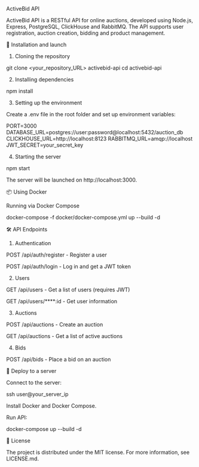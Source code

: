 ActiveBid API

ActiveBid API is a RESTful API for online auctions, developed using Node.js, Express, PostgreSQL, ClickHouse and RabbitMQ. The API supports user registration, auction creation, bidding and product management.

🚀 Installation and launch

1. Cloning the repository

git clone <your_repository_URL> activebid-api
cd activebid-api

2. Installing dependencies

npm install

3. Setting up the environment

Create a .env file in the root folder and set up environment variables:

PORT=3000
DATABASE_URL=postgres://user:password@localhost:5432/auction_db
CLICKHOUSE_URL=http://localhost:8123
RABBITMQ_URL=amqp://localhost
JWT_SECRET=your_secret_key

4. Starting the server

npm start

The server will be launched on http://localhost:3000.

📦 Using Docker

Running via Docker Compose

docker-compose -f docker/docker-compose.yml up --build -d

🛠 API Endpoints

1. Authentication

POST /api/auth/register - Register a user

POST /api/auth/login - Log in and get a JWT token

2. Users

GET /api/users - Get a list of users (requires JWT)

GET /api/users/****:id - Get user information

3. Auctions

POST /api/auctions - Create an auction

GET /api/auctions - Get a list of active auctions

4. Bids

POST /api/bids - Place a bid on an auction

🐳 Deploy to a server

Connect to the server:

ssh user@your_server_ip

Install Docker and Docker Compose.

Run API:

docker-compose up --build -d

🤝 License

The project is distributed under the MIT license. For more information, see LICENSE.md.
